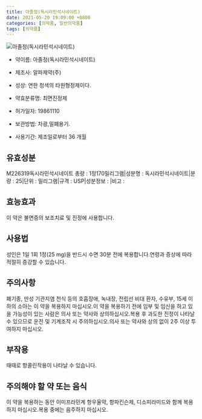 ```yaml
---
title: 아졸정(독시라민석시네이트)
date: 2021-05-20 19:09:00 +0800
categories: [의약품, 일반의약품]
tags: [의약품]
---
```

![아졸정(독시라민석시네이트)](https://nedrug.mfds.go.kr/pbp/cmn/itemImageDownload/1Mxwka5v0ih)

- 약이름: 아졸정(독시라민석시네이트)
- 제조사: 알파제약(주)
- 성상: 연한 청색의 타원형정제이다.

- 약효분류명: 최면진정제
- 허가일자: 19861110
- 보관방법: 차광,밀폐용기.

- 사용기간: 제조일로부터 36 개월
## 유효성분
M226319독시라민석시네이트
총량 : 1정170밀리그램|성분명 : 독시라민석시네이트|분량 : 25|단위 : 밀리그램|규격 : USP|성분정보 : |비고 :
## 효능효과
이 약은 불면증의 보조치료 및 진정에 사용합니다.
## 사용법
성인은 1일 1회 1정(25 mg)을 반드시 수면 30분 전에 복용합니다.연령과 증상에 따라 적절히 증강할 수 있습니다.
## 주의사항
폐기종, 만성 기관지염 천식 등의 호흡장애, 녹내장, 전립선 비대 환자, 수유부, 15세 이하의 소아는 이 약을 복용하지 마십시오.이 약을 복용하기 전에 임부 및 임신을 하고 있을 가능성이 있는 사람은 의사 또는 약사와 상의하십시오.복용 후 과도한 진정이 나타날 수 있으므로 운전 및 기계조작 시 주의하십시오.의사 또는 약사와 상의 없이 2주 이상 투여하지 마십시오.
## 부작용
때때로 항콜린작용이 나타날 수 있습니다.
## 주의해야 할 약 또는 음식
이 약을 복용하는 동안 이미프라민계 항우울약, 항파킨슨제, 디소피라미드와 함께 복용하지 마십시오.복용 중에는 음주하지 마십시오.
